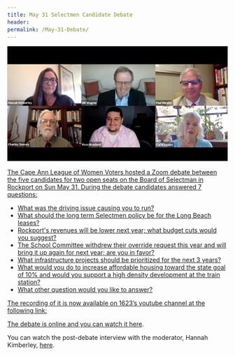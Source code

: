 ```yaml
---
title: May 31 Selectmen Candidate Debate
header:
permalink: /May-31-Debate/
---
```


<a href="https://youtu.be/qCkqrzwpQlk">
<img src="/assets/images/Debate.png" width="800"/>

The Cape Ann League of Women Voters hosted a Zoom debate between the five candidates for two open seats on the Board of Selectman 
in Rockport on Sun May 31. During the debate candidates answered 7 questions:

* What was the driving issue causing you to run?
* What should the long term Selectmen policy be for the Long Beach leases?
* Rockport's revenues will be lower next year; what budget cuts would you suggest?
* The School Committee withdrew their override request this year and will bring it up again for next year; are you in favor?
* What infrastructure projects should be prioritized for the next 3 years?
* What would you do to increase affordable housing toward the state goal of 10% and would you support a high density development at the train station?
* What other question would you like to answer?

The recording of it is now available on 1623’s youtube channel at the following link:
 
The debate is online and you can [watch it here][debate video].
  
You can watch the post-debate interview with the moderator, Hannah Kimberley, [here][post debate interview].

[debate video]: https://youtu.be/qCkqrzwpQlk
[post debate interview]: https://youtu.be/RGvwSybpnkQ
